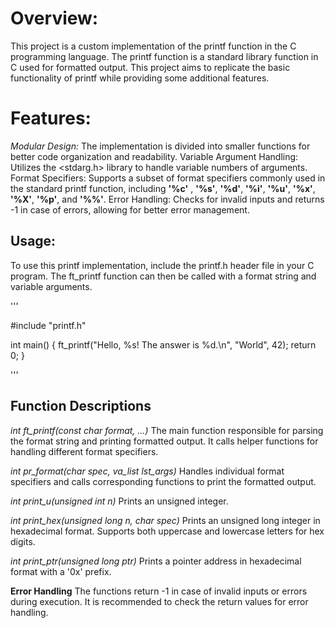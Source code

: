 # Overview:
This project is a custom implementation of the printf function in the C programming language. The printf function is a standard library function in C used for formatted output. This project aims to replicate the basic functionality of printf while providing some additional features.

# Features:
*Modular Design:* The implementation is divided into smaller functions for better code organization and readability.
Variable Argument Handling: Utilizes the <stdarg.h> library to handle variable numbers of arguments.
Format Specifiers: Supports a subset of format specifiers commonly used in the standard printf function, including **'%c'** , **'%s'**, **'%d'**, **'%i'**, **'%u'**, **'%x'**, **'%X'**, **'%p'**, and **'%%'**.
Error Handling: Checks for invalid inputs and returns -1 in case of errors, allowing for better error management.

## Usage:
To use this printf implementation, include the printf.h header file in your C program. The ft_printf function can then be called with a format string and variable arguments.

'''

#include "printf.h"

int main() {
    ft_printf("Hello, %s! The answer is %d.\n", "World", 42);
    return 0;
}

'''

## Function Descriptions
*int ft_printf(const char *format, ...)**
The main function responsible for parsing the format string and printing formatted output. It calls helper functions for handling different format specifiers.

*int pr_format(char spec, va_list lst_args)*
Handles individual format specifiers and calls corresponding functions to print the formatted output.

*int print_u(unsigned int n)*
Prints an unsigned integer.

*int print_hex(unsigned long n, char spec)*
Prints an unsigned long integer in hexadecimal format. Supports both uppercase and lowercase letters for hex digits.

*int print_ptr(unsigned long ptr)*
Prints a pointer address in hexadecimal format with a '0x' prefix.

**Error Handling**
The functions return -1 in case of invalid inputs or errors during execution. It is recommended to check the return values for error handling.
